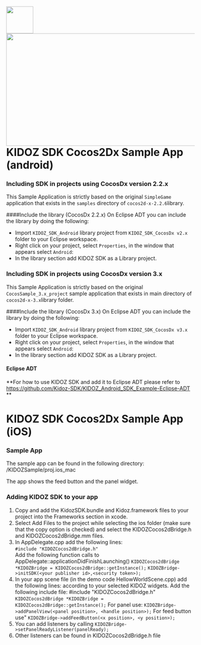 <a href="url"><img src="https://github.com/Kidoz-SDK/Kidoz_Android_SDK_Example/blob/master/graphics/App%20icon.png" align="left" height="72" width="72" ></a>
[<img src="https://kidoz-cdn.s3.amazonaws.com/wordpress/kidoz_small.gif" width="533px" height="300px">](https://www.youtube.com/watch?v=-ljFjRn7jeM)
KIDOZ SDK Cocos2Dx Sample App (android)
=======================================


### Including SDK in projects using CocosDx version 2.2.x

This Sample Application is strictly based on the original `SimpleGame` application that exists in the `samples` directory of `cocos2d-x-2.2.6`library. 

####Include the library (CocosDx 2.2.x)
On Eclipse ADT you can include the library by doing the following:

 - Import `KIDOZ_SDK_Android` library project from `KIDOZ_SDK_CocosDx v2.x` folder to your Eclipse workspace.
 - Right click on your project, select `Properties`, in the window that appears select `Android`:
 - In the library section add KIDOZ SDK as a Library project.
 
  
### Including SDK in projects using CocosDx version 3.x

This Sample Application is strictly based on the original `CocosSample_3.x_project` sample application that exists in main directory of `cocos2d-x-3.x`library folder. 

####Include the library  (CocosDx 3.x)
On Eclipse ADT you can include the library by doing the following:

 - Import `KIDOZ_SDK_Android` library project from `KIDOZ_SDK_CocosDx v3.x` folder to your Eclipse workspace.
 - Right click on your project, select `Properties`, in the window that appears select `Android`:
 - In the library section add KIDOZ SDK as a Library project.
 
 
####	Eclipse ADT

**For how to use KIDOZ SDK and add it to Eclipse ADT please refer to https://github.com/Kidoz-SDK/KIDOZ_Android_SDK_Example-Eclipse-ADT **


KIDOZ SDK Cocos2Dx Sample App (iOS)
=======================================

### Sample App
The sample app can be found in the following directory: /KIDOZSample/proj.ios_mac

The app shows the feed button and the panel widget.


### Adding KIDOZ SDK to your app

1. Copy and add the KidozSDK.bundle and Kidoz.framework files to your project into the Frameworks section in xcode.
2. Select Add Files to the project while selecting the ios folder (make sure that the copy option is checked) and select the KIDOZCocos2dBridge.h and KIDOZCocos2dBridge.mm files.
3. In  AppDelegate.cpp add the following lines: <br>
```#include "KIDOZCocos2dBridge.h"``` <br>
Add the following function calls to AppDelegate::applicationDidFinishLaunching()
 ```KIDOZCocos2dBridge *KIDOZBridge = KIDOZCocos2dBridge::getInstance();```
```KIDOZBridge->initSDK(<your publisher id>,<security token>);```
4. In your app scene file (in the demo code HellowWorldScene.cpp) add the following lines: according to your selected KIDOZ widgets. Add the following include file: #include "KIDOZCocos2dBridge.h"
 ```KIDOZCocos2dBridge *KIDOZBridge = KIDOZCocos2dBridge::getInstance();```
   For panel use: ```KIDOZBridge->addPanelView(<panel position>, <handle position>);```
   For feed button use" ```KIDOZBridge->addFeedButton(<x position>, <y position>);```
5. You can add listeners by calling ```KIDOZBridge->setPanelReadyListener(panelReady);```
6. Other listeners can be found in KIDOZCocos2dBridge.h file


